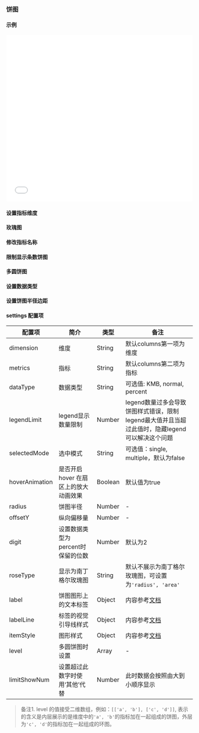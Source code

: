### 饼图

#### 示例

<iframe width="100%" height="450" src="//jsfiddle.net/vue_echarts/tecfxdg9/13/embedded/result,html,js/?bodyColor=fff" allowfullscreen="allowfullscreen" frameborder="0"></iframe>

#### 设置指标维度

<vuep template="#index-demision"></vuep>

<script v-pre type="text/x-template" id="index-demision">
<template>
  <ve-pie :data="chartData" :settings="chartSettings"></ve-pie>
</template>

<script>
  module.exports = {
    created: function () {
      this.chartData = {
        columns: ['日期', '成本', '利润'],
        rows: [
          { '日期': '1月1号', '成本': 123, '利润': 3 },
          { '日期': '1月2号', '成本': 1223, '利润': 6 },
          { '日期': '1月3号', '成本': 2123, '利润': 90 },
          { '日期': '1月4号', '成本': 4123, '利润': 12 },
          { '日期': '1月5号', '成本': 3123, '利润': 15 },
          { '日期': '1月6号', '成本': 7123, '利润': 20 }
        ]
      }
      this.chartSettings = {
        dimension: '成本',
        metrics: '利润'
      }
    }
  }
</script>
</script>

#### 玫瑰图

<vuep template="#rose-pie"></vuep>

<script v-pre type="text/x-template" id="rose-pie">
<template>
  <ve-pie :data="chartData" :settings="chartSettings"></ve-pie>
</template>

<script>
  module.exports = {
    created: function () {
      this.chartData = {
        columns: ['日期', '成本', '利润'],
        rows: [
          { '日期': '1月1号', '成本': 123, '利润': 3 },
          { '日期': '1月2号', '成本': 1223, '利润': 6 },
          { '日期': '1月3号', '成本': 2123, '利润': 90 },
          { '日期': '1月4号', '成本': 4123, '利润': 12 },
          { '日期': '1月5号', '成本': 3123, '利润': 15 },
          { '日期': '1月6号', '成本': 7123, '利润': 20 }
        ]
      }
      this.chartSettings = {
        roseType: 'radius'
      }
    }
  }
</script>
</script>

#### 修改指标名称

<vuep template="#change-legend-name"></vuep>

<script v-pre type="text/x-template" id="change-legend-name">
<template>
  <ve-pie :data="chartData" :settings="chartSettings"></ve-pie>
</template>

<script>
  module.exports = {
    created: function () {
      this.chartData = {
        columns: ['日期', '成本', '利润'],
        rows: [
          { '日期': '1月1号', '成本': 123, '利润': 3 },
          { '日期': '1月2号', '成本': 1223, '利润': 6 },
          { '日期': '1月3号', '成本': 2123, '利润': 90 },
          { '日期': '1月4号', '成本': 4123, '利润': 12 },
          { '日期': '1月5号', '成本': 3123, '利润': 15 },
          { '日期': '1月6号', '成本': 7123, '利润': 20 }
        ]
      }
      this.chartSettings = {
        limitShowNum: 5,
        legendName: {
          '其他': '别的时间的时候biu~'
        }
      }
    }
  }
</script>
</script>

#### 限制显示条数饼图

<vuep template="#limited-number"></vuep>

<script v-pre type="text/x-template" id="limited-number">
<template>
  <ve-pie :data="chartData" :settings="chartSettings"></ve-pie>
</template>

<script>
  module.exports = {
    created: function () {
      this.chartData = {
        columns: ['日期', '成本', '利润'],
        rows: [
          { '日期': '1月1号', '成本': 123, '利润': 3 },
          { '日期': '1月2号', '成本': 1223, '利润': 6 },
          { '日期': '1月3号', '成本': 2123, '利润': 90 },
          { '日期': '1月4号', '成本': 4123, '利润': 12 },
          { '日期': '1月5号', '成本': 3123, '利润': 15 },
          { '日期': '1月6号', '成本': 7123, '利润': 20 }
        ]
      }
      this.chartSettings = {
        limitShowNum: 5
      }
    }
  }
</script>
</script>

#### 多圆饼图

<vuep template="#mutiple-pie"></vuep>

<script v-pre type="text/x-template" id="mutiple-pie">
<template>
  <ve-pie :data="chartData" :settings="chartSettings"></ve-pie>
</template>

<script>
  module.exports = {
    created: function () {
      this.chartData = {
        columns: ['日期', '成本', '利润'],
        rows: [
          { '日期': '1月1号', '成本': 123, '利润': 3 },
          { '日期': '1月2号', '成本': 1223, '利润': 6 },
          { '日期': '1月3号', '成本': 2123, '利润': 9 },
          { '日期': '1月4号', '成本': 4123, '利润': 12 },
          { '日期': '1月5号', '成本': 3123, '利润': 15 },
          { '日期': '1月6号', '成本': 7123, '利润': 20 },
          { '日期': '1月7号', '成本': 4123, '利润': 20 },
          { '日期': '1月8号', '成本': 1123, '利润': 20 },
          { '日期': '1月9号', '成本': 5223, '利润': 20 },
          { '日期': '1月1号0', '成本': 9123, '利润': 20 },
          { '日期': '1月1号1', '成本': 4123, '利润': 20 }
        ]
      }
      this.chartSettings = {
        level: [
          ['1月1号', '1月2号', '1月3号'],
          ['1月4号', '1月5号']
        ]
      }
    }
  }
</script>
</script>

#### 设置数据类型

<vuep template="#data-type"></vuep>

<script v-pre type="text/x-template" id="data-type">
<template>
  <ve-pie :data="chartData" :settings="chartSettings"></ve-pie>
</template>

<script>
  module.exports = {
    created: function () {
      this.chartData = {
        columns: ['日期', '利润'],
        rows: [
          { '日期': '1月1号', '成本': 123, '利润': 0.01 },
          { '日期': '1月2号', '成本': 1223, '利润': 0.02 },
          { '日期': '1月3号', '成本': 2123, '利润': 0.03 },
          { '日期': '1月4号', '成本': 4123, '利润': 0.04 },
          { '日期': '1月5号', '成本': 3123, '利润': 0.05 },
          { '日期': '1月6号', '成本': 7123, '利润': 0.06 }
        ]
      }
      this.chartSettings = {
        dataType: 'percent'
      }
    }
  }
</script>
</script>

#### 设置饼图半径边距

<vuep template="#pie-style"></vuep>

<script v-pre type="text/x-template" id="pie-style">
<template>
  <ve-pie :data="chartData" :settings="chartSettings"></ve-pie>
</template>

<script>
  module.exports = {
    created: function () {
      this.chartData = {
        columns: ['日期', '成本', '利润'],
        rows: [
          { '日期': '1月1号', '成本': 123, '利润': 0.1 },
          { '日期': '1月2号', '成本': 1223, '利润': 0.2 },
          { '日期': '1月3号', '成本': 2123, '利润': 0.3 },
          { '日期': '1月4号', '成本': 4123, '利润': 0.4 },
          { '日期': '1月5号', '成本': 3123, '利润': 0.5 },
          { '日期': '1月6号', '成本': 7123, '利润': 0.6 }
        ]
      }
      this.chartSettings = {
        radius: 10,
        offsetY: 300
      }
    }
  }
</script>
</script>

#### settings 配置项

| 配置项 | 简介 | 类型 | 备注 |
| --- | --- | --- | --- |
| dimension | 维度 | String | 默认columns第一项为维度 |
| metrics | 指标 | String | 默认columns第二项为指标 |
| dataType | 数据类型 | String | 可选值: KMB, normal, percent |
| legendLimit | legend显示数量限制 | Number | legend数量过多会导致饼图样式错误，限制legend最大值并且当超过此值时，隐藏legend可以解决这个问题 |
| selectedMode | 	选中模式 | String | 可选值：single, multiple，默认为false |
| hoverAnimation | 是否开启 hover 在扇区上的放大动画效果 | Boolean | 默认值为true |
| radius | 饼图半径 | Number | - |
| offsetY | 	纵向偏移量 | Number | - |
| digit | 设置数据类型为percent时保留的位数 | Number | 默认为2 |
| roseType | 显示为南丁格尔玫瑰图 | String | 默认不展示为南丁格尔玫瑰图，可设置为`'radius', 'area'` |
| label | 饼图图形上的文本标签 | Object | 内容参考[文档](http://echarts.baidu.com/option.html#series-pie.label) |
| labelLine | 标签的视觉引导线样式 | Object | 内容参考[文档](http://echarts.baidu.com/option.html#series-pie.labelLine) |
| itemStyle | 图形样式 | Object | 内容参考[文档](http://echarts.baidu.com/option.html#series-pie.itemStyle)  |
| level | 多圆饼图时设置 | Array | - |
| limitShowNum | 设置超过此数字时使用‘其他’代替 | Number | 此时数据会按照由大到小顺序显示 |

> 备注1. level 的值接受二维数组，例如：`[['a', 'b'], ['c', 'd']]`, 表示的含义是内层展示的是维度中的`'a', 'b'`的指标加在一起组成的饼图，外层为`'c', 'd'`的指标加在一起组成的环图。
